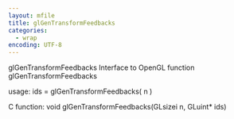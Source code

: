 ```yaml
---
layout: mfile
title: glGenTransformFeedbacks
categories:
  - wrap
encoding: UTF-8
---
```


glGenTransformFeedbacks  Interface to OpenGL function glGenTransformFeedbacks

usage:  ids = glGenTransformFeedbacks( n )

C function:  void glGenTransformFeedbacks(GLsizei n, GLuint\* ids)